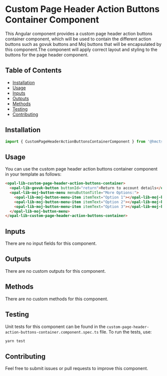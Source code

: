 # Custom Page Header Action Buttons Container Component

This Angular component provides a custom page header action buttons container component, which will be used to contain the different action buttons such as govuk buttons and Moj buttons that will be encapsulated by this component.The component will apply correct layout and styling to the buttons for the page header component.

## Table of Contents

- [Installation](#installation)
- [Usage](#usage)
- [Inputs](#inputs)
- [Outputs](#outputs)
- [Methods](#methods)
- [Testing](#testing)
- [Contributing](#contributing)

## Installation

```typescript
import { CustomPageHeaderActionButtonsContainerComponent } from '@hmcts/opal-frontend-common/components/custom/custom-page-header/custom-page-header-action-buttons-container';
```

## Usage

You can use the custom page header action buttons container component in your template as follows:

```html
<opal-lib-custom-page-header-action-buttons-container>
  <opal-lib-govuk-button buttonId="return">Return to account details</opal-lib-govuk-button>
  <opal-lib-moj-button-menu menuButtonTitle="More Options:">
    <opal-lib-moj-button-menu-item itemText="Option 1"></opal-lib-moj-button-menu-item>
    <opal-lib-moj-button-menu-item itemText="Option 2"></opal-lib-moj-button-menu-item>
    <opal-lib-moj-button-menu-item itemText="Option 3"></opal-lib-moj-button-menu-item>
  </opal-lib-moj-button-menu>
</opal-lib-custom-page-header-action-buttons-container>
```

## Inputs

There are no input fields for this component.

## Outputs

There are no custom outputs for this component.

## Methods

There are no custom methods for this component.

## Testing

Unit tests for this component can be found in the `custom-page-header-action-buttons-container.component.spec.ts` file. To run the tests, use:

```bash
yarn test
```

## Contributing

Feel free to submit issues or pull requests to improve this component.
